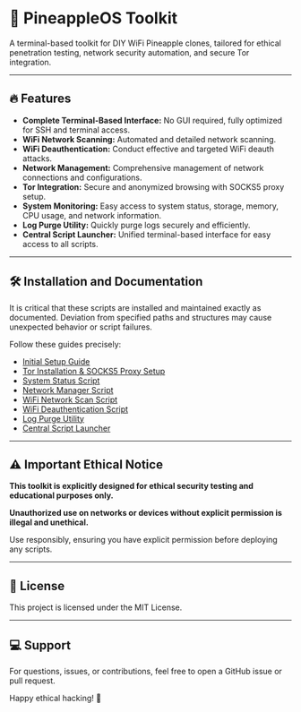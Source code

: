 # 🍍 PineappleOS Toolkit

A terminal-based toolkit for DIY WiFi Pineapple clones, tailored for ethical penetration testing, network security automation, and secure Tor integration.

---

## 🔥 Features

* **Complete Terminal-Based Interface:** No GUI required, fully optimized for SSH and terminal access.
* **WiFi Network Scanning:** Automated and detailed network scanning.
* **WiFi Deauthentication:** Conduct effective and targeted WiFi deauth attacks.
* **Network Management:** Comprehensive management of network connections and configurations.
* **Tor Integration:** Secure and anonymized browsing with SOCKS5 proxy setup.
* **System Monitoring:** Easy access to system status, storage, memory, CPU usage, and network information.
* **Log Purge Utility:** Quickly purge logs securely and efficiently.
* **Central Script Launcher:** Unified terminal-based interface for easy access to all scripts.

---

## 🛠 Installation and Documentation

It is critical that these scripts are installed and maintained exactly as documented. Deviation from specified paths and structures may cause unexpected behavior or script failures.

Follow these guides precisely:

* [Initial Setup Guide](https://github.com/ToonWrld33/PineappleOS-Toolkit/blob/main/Docs/SETUP.md)
* [Tor Installation & SOCKS5 Proxy Setup](https://github.com/ToonWrld33/PineappleOS-Toolkit/blob/main/Docs/TOR_SETUP.md)
* [System Status Script](https://github.com/ToonWrld33/PineappleOS-Toolkit/blob/main/Docs/SYSTEM_STATUS.md)
* [Network Manager Script](https://github.com/ToonWrld33/PineappleOS-Toolkit/blob/main/Docs/NETWORK_MANAGER.md)
* [WiFi Network Scan Script](https://github.com/ToonWrld33/PineappleOS-Toolkit/blob/main/Docs/WIFI_SCAN.md)
* [WiFi Deauthentication Script](https://github.com/ToonWrld33/PineappleOS-Toolkit/blob/main/Docs/WIFI_DEAUTH.md)
* [Log Purge Utility](https://github.com/ToonWrld33/PineappleOS-Toolkit/blob/main/Docs/PURGE_LOGS.md)
* [Central Script Launcher](https://github.com/ToonWrld33/PineappleOS-Toolkit/blob/main/Docs/LAUNCHER.md)

---

## ⚠️ Important Ethical Notice

**This toolkit is explicitly designed for ethical security testing and educational purposes only.**

**Unauthorized use on networks or devices without explicit permission is illegal and unethical.**

Use responsibly, ensuring you have explicit permission before deploying any scripts.

---

## 📜 License

This project is licensed under the MIT License.

---

## 💻 Support

For questions, issues, or contributions, feel free to open a GitHub issue or pull request.

Happy ethical hacking! 🍍
